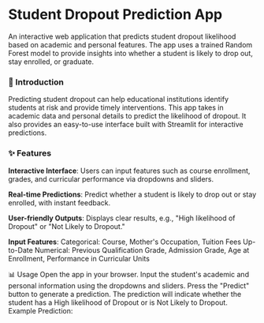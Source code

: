 # Student Dropout Prediction App

An interactive web application that predicts student dropout likelihood based on academic and personal features. The app uses a trained Random Forest model to provide insights into whether a student is likely to drop out, stay enrolled, or graduate.

### 🚀 Introduction
Predicting student dropout can help educational institutions identify students at risk and provide timely interventions. This app takes in academic data and personal details to predict the likelihood of dropout. It also provides an easy-to-use interface built with Streamlit for interactive predictions.

### ✨ Features
**Interactive Interface**: Users can input features such as course enrollment, grades, and curricular performance via dropdowns and sliders.

**Real-time Predictions**: Predict whether a student is likely to drop out or stay enrolled, with instant feedback.

**User-friendly Outputs**: Displays clear results, e.g., "High likelihood of Dropout" or "Not Likely to Dropout."

**Input Features**:
Categorical: Course, Mother's Occupation, Tuition Fees Up-to-Date
Numerical: Previous Qualification Grade, Admission Grade, Age at Enrollment, Performance in Curricular Units

📊 Usage
Open the app in your browser.
Input the student's academic and personal information using the dropdowns and sliders.
Press the "Predict" button to generate a prediction.
The prediction will indicate whether the student has a High likelihood of Dropout or is Not Likely to Dropout.
Example Prediction:

